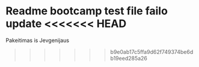 Readme bootcamp test file
failo update
<<<<<<< HEAD
=======

Pakeitimas is Jevgenijaus
>>>>>>> b9e0ab17c5ffa9d62f749374be6db19eed285a26
